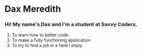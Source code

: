 # Dax Meredith

### Hi! My name's Dax and I'm a student at Savvy Coders.

1. To learn how to better code.
1. To make a fully functioning application
1. To try to find a job in a field I enjoy
